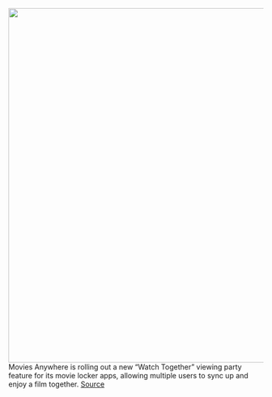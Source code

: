 <img src='https://cdn.vox-cdn.com/thumbor/NSLbMVGp9ZB8R5AnTV1Me65_ggM=/0x0:3041x1917/1200x0/filters:focal(0x0:3041x1917):no_upscale()/cdn.vox-cdn.com/uploads/chorus_asset/file/20635644/PR_Watch_Together_Screenshot_White.png' width='700px' /><br/>
Movies Anywhere is rolling out a new “Watch Together” viewing party feature for its movie locker apps, allowing multiple users to sync up and enjoy a film together.
<a href='https://www.theverge.com/2020/7/28/21345413/movies-anywhere-viewing-party-feature-watch-together-screen-pass-lending-app'> Source <a/>